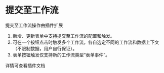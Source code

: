 # 提交至工作流

提交至工作流操作由插件扩展

1. 新增、更新表单中支持提交至工作流的配置和触发。
2. 可在一个按钮点击时触发多个工作流，各自选定不同的工作流和数据上下文（不限制数据，用户自行保证）。
3. 表单按钮触发仅支持新的工作流类型“表单事件”。

详情可查看插件文档
